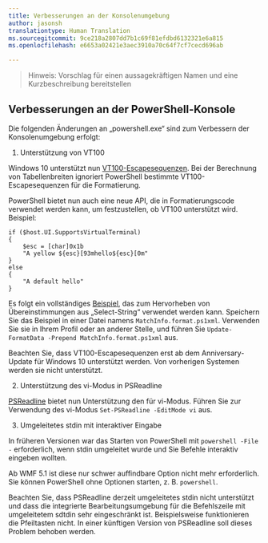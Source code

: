 ```yaml
---
title: Verbesserungen an der Konsolenumgebung
author: jasonsh
translationtype: Human Translation
ms.sourcegitcommit: 9ce218a2807dd7b1c69f81efdbd6132321e6a815
ms.openlocfilehash: e6653a02421e3aec3910a70c64f7cf7cecd696ab

---
```


>Hinweis: Vorschlag für einen aussagekräftigen Namen und eine Kurzbeschreibung bereitstellen

## Verbesserungen an der PowerShell-Konsole

Die folgenden Änderungen an „powershell.exe“ sind zum Verbessern der Konsolenumgebung erfolgt:

1. Unterstützung von VT100

Windows 10 unterstützt nun [VT100-Escapesequenzen](https://msdn.microsoft.com/en-us/library/windows/desktop/mt638032(v=vs.85).aspx).
Bei der Berechnung von Tabellenbreiten ignoriert PowerShell bestimmte VT100-Escapesequenzen für die Formatierung.

PowerShell bietet nun auch eine neue API, die in Formatierungscode verwendet werden kann, um festzustellen, ob VT100 unterstützt wird.  Beispiel:

```
if ($host.UI.SupportsVirtualTerminal)
{
    $esc = [char]0x1b
    "A yellow ${esc}[93mhello${esc}[0m"
}
else
{
    "A default hello"
}
```
Es folgt ein vollständiges [Beispiel](https://gist.github.com/lzybkr/dcb973dccd54900b67783c48083c28f7), das zum Hervorheben von Übereinstimmungen aus „Select-String“ verwendet werden kann.
Speichern Sie das Beispiel in einer Datei namens `MatchInfo.format.ps1xml`. Verwenden Sie sie in Ihrem Profil oder an anderer Stelle, und führen Sie `Update-FormatData -Prepend MatchInfo.format.ps1xml` aus.

Beachten Sie, dass VT100-Escapesequenzen erst ab dem Anniversary-Update für Windows 10 unterstützt werden. Von vorherigen Systemen werden sie nicht unterstützt.   

2. Unterstützung des vi-Modus in PSReadline

[PSReadline](https://github.com/lzybkr/PSReadLine) bietet nun Unterstützung den für vi-Modus. Führen Sie zur Verwendung des vi-Modus `Set-PSReadline -EditMode vi` aus.

3. Umgeleitetes stdin mit interaktiver Eingabe 

In früheren Versionen war das Starten von PowerShell mit `powershell -File -` erforderlich, wenn stdin umgeleitet wurde und Sie Befehle interaktiv eingeben wollten.

Ab WMF 5.1 ist diese nur schwer auffindbare Option nicht mehr erforderlich. Sie können PowerShell ohne Optionen starten, z. B. `powershell`.

Beachten Sie, dass PSReadline derzeit umgeleitetes stdin nicht unterstützt und dass die integrierte Bearbeitungsumgebung für die Befehlszeile mit umgeleitetem sdtdin sehr eingeschränkt ist. Beispielsweise funktionieren die Pfeiltasten nicht.  In einer künftigen Version von PSReadline soll dieses Problem behoben werden.   


<!--HONumber=Aug16_HO3-->


